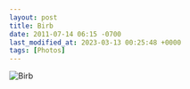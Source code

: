 ```yaml
---
layout: post
title: Birb
date: 2011-07-14 06:15 -0700
last_modified_at: 2023-03-13 00:25:48 +0000
tags: [Photos]
---
```


![Birb](//i.chenna.me/photos/prod/2011-07-14_06_15_57.jpg)
